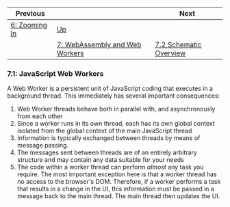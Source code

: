 | Previous | | Next
|---|---|---
| [6: Zooming In](../../06%20Zoom%20Image/) | [Up](../../) | 
| | [7: WebAssembly and Web Workers](../) | [7.2 Schematic Overview](../02/) 

### 7.1: JavaScript Web Workers

A Web Worker is a persistent unit of JavaScript coding that executes in a background thread.  This immediately has several important consequences:

1. Web Worker threads behave both in parallel with, and asynchronously from each other
1. Since a worker runs in its own thread, each has its own global context isolated from the global context of the main JavaScript thread
1. Information is typically exchanged between threads by means of message passing.
1. The messages sent between threads are of an entirely arbitrary structure and may contain any data suitable for your needs
1. The code within a worker thread can perform *almost* any task you require.  The most important exception here is that a worker thread has no access to the browser's DOM.  Therefore, if a worker performs a task that results in a change in the UI, this information must be passed in a message back to the main thread.  The main thread then updates the UI.



